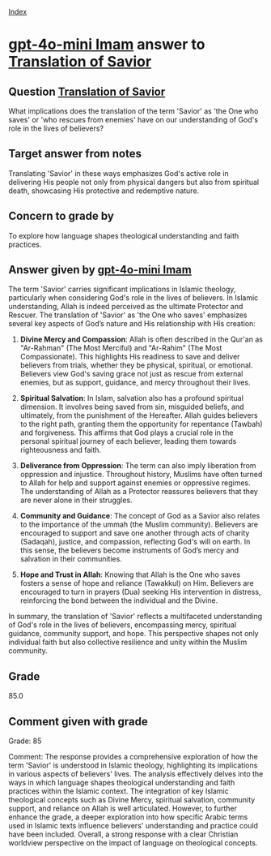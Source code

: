 
[Index](../../index.md)
# [gpt-4o-mini Imam](../../answering_models/gpt-4o-mini_Imam.md) answer to [Translation of Savior](../../questions/Translation_of_Savior.md)

## Question [Translation of Savior](../../questions/Translation_of_Savior.md)
What implications does the translation of the term 'Savior' as 'the One who saves' or 'who rescues from enemies' have on our understanding of God's role in the lives of believers?

## Target answer from notes
Translating 'Savior' in these ways emphasizes God's active role in delivering His people not only from physical dangers but also from spiritual death, showcasing His protective and redemptive nature.

## Concern to grade by
To explore how language shapes theological understanding and faith practices.

## Answer given by [gpt-4o-mini Imam](../../answering_models/gpt-4o-mini_Imam.md)
The term 'Savior' carries significant implications in Islamic theology, particularly when considering God's role in the lives of believers. In Islamic understanding, Allah is indeed perceived as the ultimate Protector and Rescuer. The translation of 'Savior' as 'the One who saves' emphasizes several key aspects of God’s nature and His relationship with His creation:

1. **Divine Mercy and Compassion**: Allah is often described in the Qur'an as "Ar-Rahman" (The Most Merciful) and "Ar-Rahim" (The Most Compassionate). This highlights His readiness to save and deliver believers from trials, whether they be physical, spiritual, or emotional. Believers view God's saving grace not just as rescue from external enemies, but as support, guidance, and mercy throughout their lives.

2. **Spiritual Salvation**: In Islam, salvation also has a profound spiritual dimension. It involves being saved from sin, misguided beliefs, and ultimately, from the punishment of the Hereafter. Allah guides believers to the right path, granting them the opportunity for repentance (Tawbah) and forgiveness. This affirms that God plays a crucial role in the personal spiritual journey of each believer, leading them towards righteousness and faith.

3. **Deliverance from Oppression**: The term can also imply liberation from oppression and injustice. Throughout history, Muslims have often turned to Allah for help and support against enemies or oppressive regimes. The understanding of Allah as a Protector reassures believers that they are never alone in their struggles.

4. **Community and Guidance**: The concept of God as a Savior also relates to the importance of the ummah (the Muslim community). Believers are encouraged to support and save one another through acts of charity (Sadaqah), justice, and compassion, reflecting God's will on earth. In this sense, the believers become instruments of God’s mercy and salvation in their communities.

5. **Hope and Trust in Allah**: Knowing that Allah is the One who saves fosters a sense of hope and reliance (Tawakkul) on Him. Believers are encouraged to turn in prayers (Dua) seeking His intervention in distress, reinforcing the bond between the individual and the Divine.

In summary, the translation of 'Savior' reflects a multifaceted understanding of God's role in the lives of believers, encompassing mercy, spiritual guidance, community support, and hope. This perspective shapes not only individual faith but also collective resilience and unity within the Muslim community.

## Grade
85.0

## Comment given with grade
Grade: 85

Comment: The response provides a comprehensive exploration of how the term 'Savior' is understood in Islamic theology, highlighting its implications in various aspects of believers' lives. The analysis effectively delves into the ways in which language shapes theological understanding and faith practices within the Islamic context. The integration of key Islamic theological concepts such as Divine Mercy, spiritual salvation, community support, and reliance on Allah is well articulated. However, to further enhance the grade, a deeper exploration into how specific Arabic terms used in Islamic texts influence believers' understanding and practice could have been included. Overall, a strong response with a clear Christian worldview perspective on the impact of language on theological concepts.

